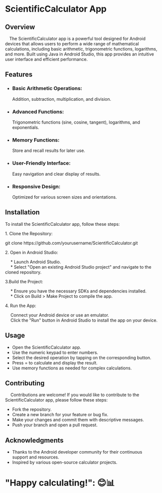 <h1>ScientificCalculator App</h1>
<h2>Overview</h2>
<p> &emsp;The ScientificCalculator app is a powerful tool designed for Android devices that allows users to perform a wide range of mathematical calculations, including basic arithmetic, trigonometric functions, logarithms, and more. Built using Java in Android Studio, this app provides an intuitive user interface and efficient performance.</p>

<h2>Features</h2>
<ul><li><h3>Basic Arithmetic Operations:</h3> Addition, subtraction, multiplication, and division.</li>
<li><h3>Advanced Functions:</h3> Trigonometric functions (sine, cosine, tangent), logarithms, and exponentials.</li>
<li><h3>Memory Functions:</h3> Store and recall results for later use.</li>
<li><h3>User-Friendly Interface:</h3> Easy navigation and clear display of results.</li>
<li><h3>Responsive Design:</h3> Optimized for various screen sizes and orientations.</li></ul>

<h2>Installation</h2>
<p>To install the ScientificCalculator app, follow these steps:</p>

<p> 1. Clone the Repository:</p>
git clone https://github.com/yourusername/ScientificCalculator.git

<p> 2. Open in Android Studio:</p>
<p> &emsp; * Launch Android Studio. <br>
&emsp; * Select "Open an existing Android Studio project" and navigate to the cloned repository.</p>

<p> 3.Build the Project:</p>
<p> &emsp; * Ensure you have the necessary SDKs and dependencies installed.<br>
&emsp; * Click on Build > Make Project to compile the app.</p>

<p> 4. Run the App:</p>
<p> &emsp; Connect your Android device or use an emulator.<br>
&emsp; Click the "Run" button in Android Studio to install the app on your device.</p>

<h2>Usage</h2>
<p><ul><li>Open the ScientificCalculator app.</li>
<li>Use the numeric keypad to enter numbers.</li>
<li>Select the desired operation by tapping on the corresponding button.</li>
<li>Press = to calculate and display the result.</li>
<li>Use memory functions as needed for complex calculations.</li></ul></p>

<h2>Contributing</h2>
<p> &emsp; Contributions are welcome! If you would like to contribute to the ScientificCalculator app, please follow these steps:</p>
<ul>
<li>Fork the repository.</li>
<li>Create a new branch for your feature or bug fix.</li>
<li>Make your changes and commit them with descriptive messages.</li>
<li>Push your branch and open a pull request.</li></ul>

<h2>Acknowledgments</h2>
<ul><li>Thanks to the Android developer community for their continuous support and resources.</li>
<li>Inspired by various open-source calculator projects.</li></ul>

<h1> "Happy calculating!": 😊📊</h1>
